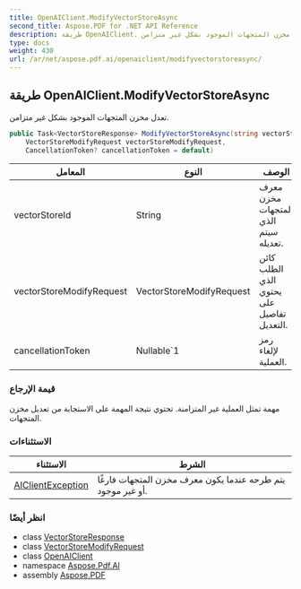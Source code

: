 ```yaml
---
title: OpenAIClient.ModifyVectorStoreAsync
second_title: Aspose.PDF for .NET API Reference
description: طريقة OpenAIClient. تعدل مخزن المتجهات الموجود بشكل غير متزامن
type: docs
weight: 430
url: /ar/net/aspose.pdf.ai/openaiclient/modifyvectorstoreasync/
---
```

## طريقة OpenAIClient.ModifyVectorStoreAsync

تعدل مخزن المتجهات الموجود بشكل غير متزامن.

```csharp
public Task<VectorStoreResponse> ModifyVectorStoreAsync(string vectorStoreId, 
    VectorStoreModifyRequest vectorStoreModifyRequest, 
    CancellationToken? cancellationToken = default)
```

| المعامل | النوع | الوصف |
| --- | --- | --- |
| vectorStoreId | String | معرف مخزن المتجهات الذي سيتم تعديله. |
| vectorStoreModifyRequest | VectorStoreModifyRequest | كائن الطلب الذي يحتوي على تفاصيل التعديل. |
| cancellationToken | Nullable`1 | رمز لإلغاء العملية. |

### قيمة الإرجاع

مهمة تمثل العملية غير المتزامنة. تحتوي نتيجة المهمة على الاستجابة من تعديل مخزن المتجهات.

### الاستثناءات

| الاستثناء | الشرط |
| --- | --- |
| [AIClientException](../../aiclientexception/) | يتم طرحه عندما يكون معرف مخزن المتجهات فارغًا أو غير موجود. |

### انظر أيضًا

* class [VectorStoreResponse](../../vectorstoreresponse/)
* class [VectorStoreModifyRequest](../../vectorstoremodifyrequest/)
* class [OpenAIClient](../)
* namespace [Aspose.Pdf.AI](../../../aspose.pdf.ai/)
* assembly [Aspose.PDF](../../../)